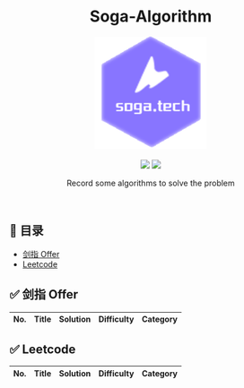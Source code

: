 <h1 align="center">Soga-Algorithm</h1>

<div align="center">
    <img src="images/logo.png" width="200px">
</div>

<br>

<div align="center">
    <a href="https://github.com/soga-tech/soga-algorithm"> <img src="https://badgen.net/github/stars/soga-tech/soga-algorithm?icon=github&color=4ab8a1"></a>
    <a href="https://github.com/soga-tech/soga-algorithm"> <img src="https://badgen.net/github/forks/soga-tech/soga-algorithm?icon=github&color=4ab8a1"></a>
</div>
<p align="center">
    Record some algorithms to solve the problem
</p>

<br>

## 📖 目录

- [剑指 Offer](https://github.com/soga-tech/soga-algorithm)
- [Leetcode](https://github.com/soga-tech/soga-algorithm)

## ✅ 剑指 Offer

| No.    |  Title  |  Solution  |  Difficulty |  Category |
|:--------:|:--------:|:--------:|:--------:|:--------:|

## ✅ Leetcode

| No.    |  Title  |  Solution  |  Difficulty |  Category |
|:--------:|:--------:|:--------:|:--------:|:--------:|